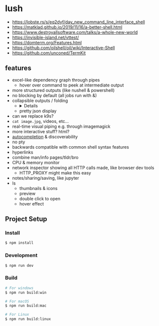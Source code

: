 # lush

* https://lobste.rs/s/eq2dyf/day_new_command_line_interface_shell
* https://matklad.github.io/2019/11/16/a-better-shell.html
* https://www.destroyallsoftware.com/talks/a-whole-new-world
* https://invisible-island.net/vttest/
* https://domterm.org/Features.html
* https://github.com/oilshell/oil/wiki/Interactive-Shell
* https://github.com/unconed/TermKit

## features
* excel-like dependency graph through pipes
  * hover over command to peek at intermediate output
* more structured outputs (like nushell & powershell)
* no blocking by default (all jobs run with &)
* collapsible outputs / folding
  * <details> elements
  * pretty json display 
* can we replace k9s?
* `cat image.jpg`, videos, etc...
* real-time visual piping e.g. through imagemagick
* more interactive stuff? html?
* [autocompletion](https://fig.io/) & discoverability
* no pty
* backwards compatible with common shell syntax features
* hyperlinks
* combine man/info pages/tldr/bro
* CPU & memory monitor
* network inspector showing all HTTP calls made, like browser dev tools
  * HTTP_PROXY might make this easy
* notes/sharing/saving, like jupyter
* ls
  * thumbnails & icons
  * preview
  * double click to open
  * hover effect

## Project Setup

### Install

```bash
$ npm install
```

### Development

```bash
$ npm run dev
```

### Build

```bash
# For windows
$ npm run build:win

# For macOS
$ npm run build:mac

# For Linux
$ npm run build:linux
```

